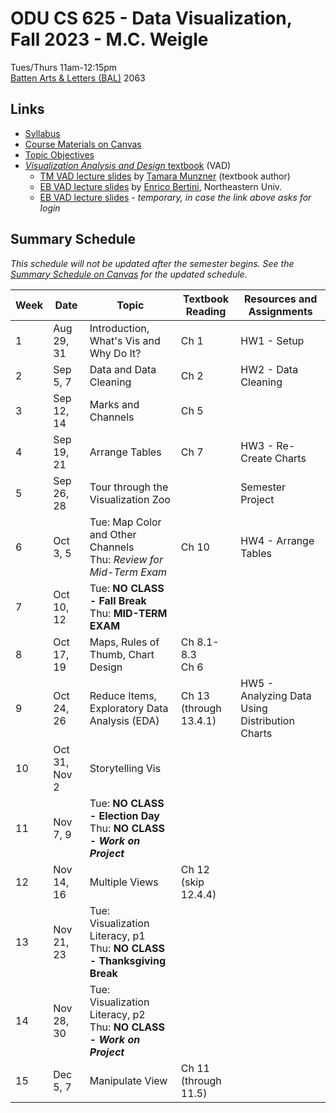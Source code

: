 # ODU CS 625 - Data Visualization, Fall 2023 - M.C. Weigle

Tues/Thurs 11am-12:15pm  
[Batten Arts & Letters (BAL)](https://odu.edu/ts/labs-classrooms/technology-classrooms/bal) 2063

## Links

* [Syllabus](syllabus.md)
* [Course Materials on Canvas](https://canvas.odu.edu/courses/140707)
* [Topic Objectives](objectives.md)
* [*Visualization Analysis and Design* textbook](https://www.cs.ubc.ca/~tmm/vadbook/) (VAD)
  * [TM VAD lecture slides](https://www.cs.ubc.ca/~tmm/talks.html#vadallslides) by [Tamara Munzner](https://www.cs.ubc.ca/~tmm/) (textbook author)
  * [EB VAD lecture slides](http://bit.ly/lecture-slides-iv16) by [Enrico Bertini](http://enrico.bertini.io/teaching), Northeastern Univ.
  * [EB VAD lecture slides](https://drive.google.com/drive/folders/0B-9uY9BLNUVFajg1bGg5YWp3V0k?resourcekey=0-oGPCaVrsBUlpG52L1bUKGQ) - *temporary, in case the link above asks for login*

## Summary Schedule

*This schedule will not be updated after the semester begins.  See the [Summary Schedule on Canvas](https://canvas.odu.edu/courses/140707) for the updated schedule.*

|Week |Date|Topic| Textbook Reading|Resources and Assignments|
|---|---|---|---|---|
|1| Aug 29, 31| Introduction, What's Vis and Why Do It? | Ch 1| HW1 - Setup|
|2| Sep 5, 7| Data and Data Cleaning | Ch 2| HW2 - Data Cleaning|
|3| Sep 12, 14| Marks and Channels |Ch 5| |
|4| Sep 19, 21 |Arrange Tables | Ch 7 | HW3 - Re-Create Charts|
|5| Sep 26, 28| Tour through the Visualization Zoo | | Semester Project|
|6| Oct 3, 5| Tue: Map Color and Other Channels<br/>Thu: *Review for Mid-Term Exam* | Ch 10 | HW4 - Arrange Tables|
|7| Oct 10, 12| Tue: **NO CLASS - Fall Break**<br/>Thu: **MID-TERM EXAM**| |
|8| Oct 17, 19| Maps, Rules of Thumb, Chart Design| Ch 8.1-8.3<br/>Ch 6 | |
|9| Oct 24, 26| Reduce Items, Exploratory Data Analysis (EDA) | Ch 13<br/>(through 13.4.1) | HW5 - Analyzing Data Using Distribution Charts|
|10| Oct 31, Nov 2| Storytelling Vis| | |
|11| Nov 7, 9|Tue: **NO CLASS - Election Day**<br/>Thu: **NO CLASS - *Work on Project***| |
|12| Nov 14, 16| Multiple Views|Ch 12<br/>(skip 12.4.4)||
|13 |Nov 21, 23|Tue: Visualization Literacy, p1<br/>Thu: **NO CLASS - Thanksgiving Break** | |
|14| Nov 28, 30|Tue: Visualization Literacy, p2<br/>Thu: **NO CLASS - *Work on Project***|  | |
|15| Dec 5, 7| Manipulate View | Ch 11<br/>(through 11.5) | |
